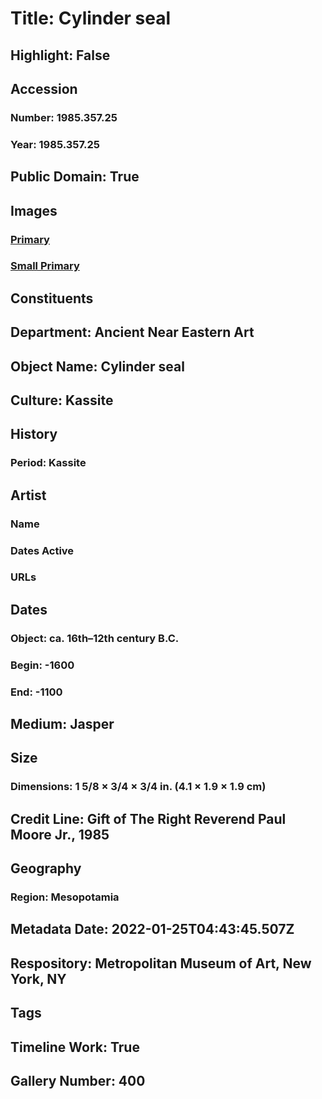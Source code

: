 # Title: Cylinder seal
## Highlight: False
## Accession
### Number: 1985.357.25
### Year: 1985.357.25
## Public Domain: True
## Images
### [Primary](https://images.metmuseum.org/CRDImages/an/original/DP364274.jpg)
### [Small Primary](https://images.metmuseum.org/CRDImages/an/web-large/DP364274.jpg)
## Constituents
## Department: Ancient Near Eastern Art
## Object Name: Cylinder seal
## Culture: Kassite
## History
### Period: Kassite
## Artist
### Name
### Dates Active
### URLs
## Dates
### Object: ca. 16th–12th century B.C.
### Begin: -1600
### End: -1100
## Medium: Jasper
## Size
### Dimensions: 1 5/8 × 3/4 × 3/4 in. (4.1 × 1.9 × 1.9 cm)
## Credit Line: Gift of The Right Reverend Paul Moore Jr., 1985
## Geography
### Region: Mesopotamia
## Metadata Date: 2022-01-25T04:43:45.507Z
## Respository: Metropolitan Museum of Art, New York, NY
## Tags
## Timeline Work: True
## Gallery Number: 400
